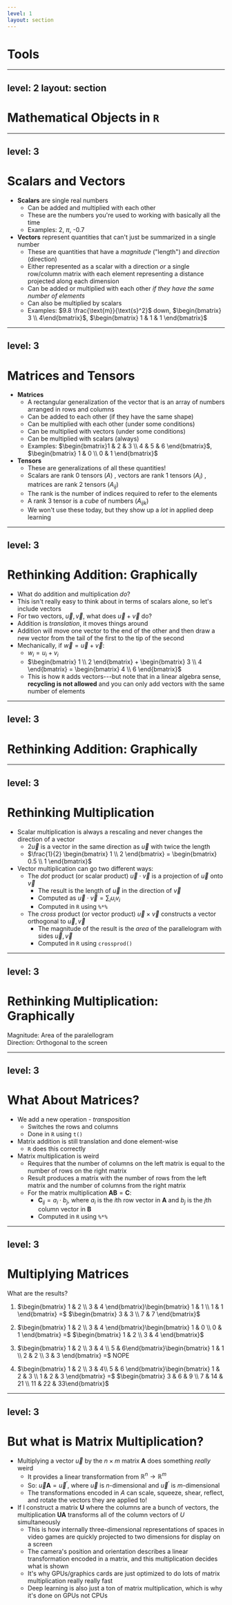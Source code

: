 ```yaml
---
level: 1
layout: section
---
```


# Tools

---
level: 2
layout: section
---

# Mathematical Objects in `R`

---
level: 3
---

# Scalars and Vectors

- **Scalars** are single real numbers
  - Can be added and multiplied with each other
  - These are the numbers you're used to working with basically all the time
  - Examples: 2, $\pi$, -0.7
- **Vectors** represent quantities that can't just be summarized in a single number
  - These are quantities that have a _magnitude_ ("length") and _direction_ (direction)
  - Either represented as a scalar with a direction _or_ a single row/column matrix with each element representing a distance projected along each dimension
  - Can be added or multiplied with each other _if they have the same number of elements_
  - Can also be multiplied by scalars
  - Examples: $9.8 \frac{\text{m}}{\text{s}^2}$ down, $\begin{bmatrix} 3 \\ 4\end{bmatrix}$, $\begin{bmatrix} 1 & 1 & 1 \end{bmatrix}$

---
level: 3
---

# Matrices and Tensors

- **Matrices**
  - A rectangular generalization of the vector that is an array of numbers arranged in rows and columns
  - Can be added to each other (if they have the same shape)
  - Can be multiplied with each other (under some conditions)
  - Can be multiplied with vectors (under some conditions)
  - Can be multiplied with scalars (always)
  - Examples: $\begin{bmatrix}1 & 2 & 3 \\ 4 & 5 & 6 \end{bmatrix}$, $\begin{bmatrix} 1 & 0 \\ 0 & 1 \end{bmatrix}$
- **Tensors**
  - These are generalizations of all these quantities!
  - Scalars are rank 0 tensors $(A)$ , vectors are rank 1 tensors $(A_{i})$ , matrices are rank 2 tensors $(A_{ij})$ 
  - The rank is the number of indices required to refer to the elements
  - A rank 3 tensor is a _cube_ of numbers $(A_{ijk})$ 
  - We won't use these today, but they show up a _lot_ in applied deep learning

---
level: 3
---

# Rethinking Addition: Graphically

- What do addition and multiplication _do_?
- This isn't really easy to think about in terms of scalars alone, so let's include vectors
- For two vectors, $\vec{u}, \vec{v}$, what does $\vec{u}+\vec{v}$ do?
- Addition is _translation_, it moves things around
- Addition will move one vector to the end of the other and then draw a new vector from the tail of the first to the tip of the second
- Mechanically, if $\vec{w} = \vec{u}+\vec{v}$:
  - $w_i = u_i+v_i$
  - $\begin{bmatrix} 1 \\ 2 \end{bmatrix} + \begin{bmatrix} 3 \\ 4 \end{bmatrix} = \begin{bmatrix} 4 \\ 6 \end{bmatrix}$
  - This is how `R` adds vectors---but note that in a linear algebra sense, **recycling is not allowed** and you can only add vectors with the same number of elements

---
level: 3
---

# Rethinking Addition: Graphically

<arrow v-click x1="185" y1="410" x2="500" y2="130" width="4" color="#56B4E9" />
<arrow v-click x1="500" y1="130" x2="710" y2="240" width="4" color="#56B4E9" />
<arrow v-click x1="185" y1="410" x2="710" y2="240" width="4" color="#E69F00" />


---
level: 3
---

# Rethinking Multiplication

- Scalar multiplication is always a rescaling and never changes the direction of a vector
  - $2\vec{u}$ is a vector in the same direction as $\vec{u}$ with twice the length
  - $\frac{1}{2} \begin{bmatrix} 1 \\ 2 \end{bmatrix} = \begin{bmatrix} 0.5 \\ 1 \end{bmatrix}$
- Vector multiplication can go two different ways:
  - The _dot_ product (or scalar product) $\vec{u}\cdot\vec{v}$ is a projection of $\vec{u}$ onto $\vec{v}$
    - The result is the length of $\vec{u}$ in the direction of $\vec{v}$
    - Computed as $\vec{u}\cdot\vec{v} = \sum_i u_iv_i$
    - Computed in `R` using `%*%`
  - The _cross_ product (or vector product) $\vec{u}\times\vec{v}$ constructs a vector orthogonal to $\vec{u},\vec{v}$
    - The magnitude of the result is the _area_ of the parallelogram with sides $\vec{u},\vec{v}$
    - Computed in `R` using `crossprod()`
    

---
level: 3
---

# Rethinking Multiplication: Graphically

<arrow v-click x1="185" y1="410" x2="500" y2="130" width="4" color="#56B4E9" />
<arrow v-click x1="500" y1="130" x2="710" y2="240" width="4" color="#56B4E9" />
<arrow v-click x1="185" y1="410" x2="395" y2="520" width="4" color="#E69F00" />
<arrow v-click x1="395" y1="520" x2="710" y2="240" width="4" color="#E69F00" />
<div v-click x=500, y=500>Magnitude: Area of the paralellogram</div>
<div v-click x=500, y=500>Direction: Orthogonal to the screen</div>


---
level: 3
---

# What About Matrices?

- We add a new operation - _transposition_
  - Switches the rows and columns
  - Done in `R` using `t()`
- Matrix addition is still translation and done element-wise
  - `R` does this correctly
- Matrix multiplication is weird
  - Requires that the number of columns on the left matrix is equal to the number of rows on the right matrix
  - Result produces a matrix with the number of rows from the left matrix and the number of columns from the right matrix
  - For the matrix multiplication $\mathbf{AB}=\mathbf{C}$:
    - $\mathbf{C}_{ij} = a_i \cdot b_j$, where $a_i$ is the $i$th row vector in $\mathbf{A}$ and $b_j$ is the $j$th column vector in $\mathbf{B}$
    - Computed in `R` using `%*%`
    

---
level: 3
---

# Multiplying Matrices

What are the results?

1. $\begin{bmatrix} 1 & 2 \\ 3 & 4 \end{bmatrix}\begin{bmatrix} 1 & 1 \\ 1 & 1 \end{bmatrix} =$ <v-click>$\begin{bmatrix} 3 & 3 \\ 7 & 7 \end{bmatrix}$</v-click>

2. $\begin{bmatrix} 1 & 2 \\ 3 & 4 \end{bmatrix}\begin{bmatrix} 1 & 0 \\ 0 & 1 \end{bmatrix} =$ <v-click>$\begin{bmatrix} 1 & 2 \\ 3 & 4 \end{bmatrix}$</v-click>

3. $\begin{bmatrix} 1 & 2 \\ 3 & 4 \\ 5 & 6\end{bmatrix}\begin{bmatrix} 1 & 1 \\ 2 & 2 \\ 3 & 3 \end{bmatrix} =$ <v-click>$\text{NOPE}$</v-click>

4. $\begin{bmatrix} 1 & 2 \\ 3 & 4\\ 5 & 6 \end{bmatrix}\begin{bmatrix} 1 & 2 & 3 \\ 1 & 2 & 3 \end{bmatrix} =$ <v-click>$\begin{bmatrix} 3 & 6 & 9 \\ 7 & 14 & 21 \\
11 & 22 & 33\end{bmatrix}$</v-click>

---
level: 3
---

# But what is Matrix Multiplication?

- Multiplying a vector $\vec{u}$ by the $n \times m$ matrix $\mathbf{A}$ does something _really_ weird
  - It provides a linear transformation from $\mathbb{R}^n \rightarrow \mathbb{R}^m$
  - So: $\vec{u}\mathbf{A} = \vec{u}^\prime$, where $\vec{u}$ is $n$-dimensional and $\vec{u}^\prime$ is $m$-dimensional
  - The transformations encoded in $A$ can scale, squeeze, shear, reflect, and rotate the vectors they are applied to!
- If I construct a matrix $\mathbf{U}$ where the columns are a bunch of vectors, the multiplication $\mathbf{UA}$ transforms all of the column vectors of $U$ simultaneously
  - This is how internally three-dimensional representations of spaces in video games are quickly projected to two dimensions for display on a screen
  - The camera's position and orientation describes a linear transformation encoded in a matrix, and this multiplication decides what is shown
  - It's why GPUs/graphics cards are just optimized to do lots of matrix multiplication really really fast
  - Deep learning is also just a ton of matrix multiplication, which is why it's done on GPUs not CPUs

